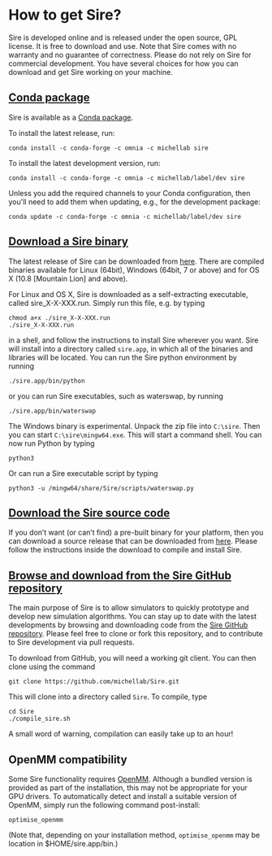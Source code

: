 # How to get Sire?

Sire is developed online and is released under the open source, GPL license.
It is free to download and use. Note that Sire comes with no warranty and
no guarantee of correctness. Please do not rely on Sire for commercial development.
You have several choices for how you can download and get Sire working on your machine.

## [Conda package](https://anaconda.org/michellab/sire)

Sire is available as a [Conda package](https://anaconda.org/michellab/sire).

To install the latest release, run:

```
conda install -c conda-forge -c omnia -c michellab sire
```

To install the latest development version, run:

```
conda install -c conda-forge -c omnia -c michellab/label/dev sire
```

Unless you add the required channels to your Conda configuration, then you'll
need to add them when updating, e.g., for the development package:

```
conda update -c conda-forge -c omnia -c michellab/label/dev sire
```

## [Download a Sire binary](binaries.md)

The latest release of Sire can be downloaded from
[here](binaries.md). There are compiled binaries available for
Linux (64bit), Windows (64bit, 7 or above) and for OS X (10.8 [Mountain Lion] and above).

For Linux and OS X, Sire is downloaded as a self-extracting executable, called sire_X-X-XXX.run.
Simply run this file, e.g. by typing

```
chmod a+x ./sire_X-X-XXX.run
./sire_X-X-XXX.run
```
in a shell, and follow the instructions to install Sire wherever you want.
Sire will install into a directory called `sire.app`, in which all of the
binaries and libraries will be located. You can run the Sire python environment
by running

```
./sire.app/bin/python
```

or you can run Sire executables, such as waterswap, by running

```
./sire.app/bin/waterswap
```

The Windows binary is experimental. Unpack the zip file into `C:\sire`. Then
you can start `C:\sire\mingw64.exe`. This will start a command shell. You
can now run Python by typing

```
python3
```

Or can run a Sire executable script by typing

```
python3 -u /mingw64/share/Sire/scripts/waterswap.py
```

## [Download the Sire source code](source.md)

If you don’t want (or can’t find) a pre-built binary for your platform,
then you can download a source release that can be downloaded from
[here](source.md). Please follow the instructions inside the download
to compile and install Sire.

## [Browse and download from the Sire GitHub repository](https://github.com/michellab/Sire)

The main purpose of Sire is to allow simulators to quickly prototype
and develop new simulation algorithms. You can stay up to date with the
latest developments by browsing and downloading code from the
[Sire GitHub repository](https://github.com/michellab/Sire).
Please feel free to clone or fork this repository, and to contribute to
Sire development via pull requests.

To download from GitHub, you will need a working git client. You can
then clone using the command

```
git clone https://github.com/michellab/Sire.git
```

This will clone into a directory called `Sire`. To compile, type

```
cd Sire
./compile_sire.sh
```

A small word of warning, compilation can easily take up to an hour!

## OpenMM compatibility

Some Sire functionality requires [OpenMM](http://openmm.org). Although
a bundled version is provided as part of the installation, this may not
be appropriate for your GPU drivers. To automatically detect and install
a suitable version of OpenMM, simply run the following command post-install:

```
optimise_openmm
```

(Note that, depending on your installation method, `optimise_openmm` may
be location in $HOME/sire.app/bin.)
